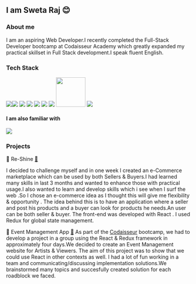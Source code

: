  ## I am Sweta Raj 😊

### About me 

I am an aspiring Web Developer.I recently completed  the Full-Stack Developer bootcamp at Codaisseur Academy which greatly expanded my practical skillset in Full Stack development.I speak fluent English.


### Tech Stack
<img src='https://camo.githubusercontent.com/f1ce1218eb39d7e7b6d246fb5ce1f6340158187e17ba462750de73e09cd8864f/68747470733a2f2f696d672e736869656c64732e696f2f62616467652f4a6176615363726970742d4637444631453f6c6f676f3d6a617661736372697074266c6f676f436f6c6f723d7768697465267374796c653d666f722d7468652d6261646765' /><img src='https://camo.githubusercontent.com/876426d64480dd18283dc72bcf0f293d6871c746d5358168e28565efc1c0334d/68747470733a2f2f696d672e736869656c64732e696f2f62616467652f52656163742d3631444146423f6c6f676f3d7265616374266c6f676f436f6c6f723d7768697465267374796c653d666f722d7468652d6261646765' /> <img src='https://camo.githubusercontent.com/ba7b5a94c5934bd53128b7600332064a41d97c343ebc19e72c048daae18ea5d1/68747470733a2f2f696d672e736869656c64732e696f2f62616467652f4e6f64652e6a732d3333393933333f6c6f676f3d6e6f64652e6a73266c6f676f436f6c6f723d7768697465267374796c653d666f722d7468652d6261646765' />
<img src='https://camo.githubusercontent.com/a3bbc59f190482c45788b1d213d1dc1b8f426691e0e6320aefe31bc6832f3491/68747470733a2f2f696d672e736869656c64732e696f2f62616467652f52656475782d3736344142433f6c6f676f3d7265647578266c6f676f436f6c6f723d7768697465267374796c653d666f722d7468652d6261646765' />
<img src='https://camo.githubusercontent.com/54d885a39ff8ae8e17e1f9dd9286eb8e754d4c44c6ff3a31b2ba8f143f454254/68747470733a2f2f696d672e736869656c64732e696f2f62616467652f457870726573732d3030303030303f6c6f676f3d65787072657373266c6f676f436f6c6f723d7768697465267374796c653d666f722d7468652d6261646765' />
<img src='https://camo.githubusercontent.com/ea0a0d5491e470f09b738a5b5412dc143ffdb1018f4ead88124374ffc576dbd4/68747470733a2f2f696d672e736869656c64732e696f2f62616467652f506f737467726553514c2d3431363945313f6c6f676f3d706f737467726573716c266c6f676f436f6c6f723d7768697465267374796c653d666f722d7468652d6261646765' />
<img src='https://camo.githubusercontent.com/1d7814efc567041c56f7cb83654566f6be83d8b2ff4392b6c1321bfeed7d7dc1/68747470733a2f2f696d672e736869656c64732e696f2f62616467652f53657175656c697a652d3532423045373f6c6f676f3d73657175656c697a65266c6f676f436f6c6f723d7768697465267374796c653d666f722d7468652d6261646765' />
<img width='80px' src='https://camo.githubusercontent.com/2435c2a64789b8a71c701a1a593b4a6e6869789bfb0626e515dc2a6b6dffa6c5/68747470733a2f2f696d672e736869656c64732e696f2f62616467652f2d435353332d3135373242363f7374796c653d666c61742d737175617265266c6f676f3d63737333' /> 
<img src='https://camo.githubusercontent.com/c2cca0fe542f9c1271669790c7ebb6abed9cbd25d6b2cd4863b70c3951ea2df6/68747470733a2f2f696d672e736869656c64732e696f2f62616467652f547970657363726970742d3331373843363f6c6f676f3d74797065736372697074266c6f676f436f6c6f723d7768697465267374796c653d666f722d7468652d6261646765' />

#### I am also familiar with
<img
src='https://camo.githubusercontent.com/66827c53581cfee18c55618697d74a3c6167932d3c1980fba2019ef7a3e553b0/68747470733a2f2f696d672e736869656c64732e696f2f62616467652f2d507974686f6e2d626c61636b3f7374796c653d666c61742d737175617265266c6f676f3d507974686f6e' />


### Projects
🌅 Re-Shine <a href='https://github.com/swetaraj4194/Re-Shine-store-frontend'>🔗</a>

I decided to challenge myself and in one week I created an e-Commerce marketplace which can be used by both Sellers & Buyers.I had learned many skills in last 3 months and wanted to enhance those with practical usage.I also wanted to learn and develop skills which i see when I surf the web .So I chose an e-commerce idea as I thought this will give me flexibility & opportunity . The idea behind this is to have an application where a seller and post his products and a buyer can look for products he needs.An user can be both seller & buyer. The front-end was developed with React . I used Redux for global state management. 

🎫 Event Management App <a href=''>🔗</a>
As part of the <a href='https://codaisseur.com/courses/academy/'>Codaisseur</a> bootcamp, we had to develop a project in a group using the React & Redux framework in approximately four days.We decided to create an Event Management website for Artists & Viewers. The aim of this project was to show that we could use React in other contexts as well. I had a lot of fun working in a team and communicating/discussing implementation solutions.We brainstormed many topics and succesfully created solution for each roadblock we faced.
